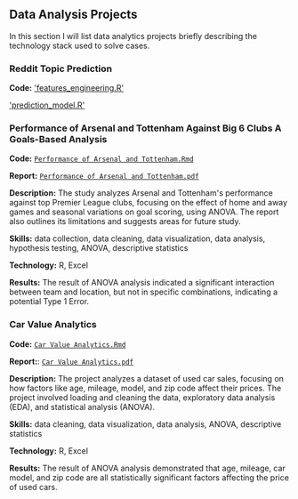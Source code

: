 ## Data Analysis Projects
In this section I will list data analytics projects briefly describing the technology stack used to solve cases.

### Reddit Topic Prediction
**Code:** ['features_engineering.R']('https://github.com/YounseoKim62/Data-Analysis-Projects/blob/6dbe17138fbba4fc10c0d29b31cf59b73d0b635d/Reddit%20Topic%20Prediction/src/features/features_engineering.R')

['prediction_model.R']('https://github.com/YounseoKim62/Data-Analysis-Projects/blob/6dbe17138fbba4fc10c0d29b31cf59b73d0b635d/Reddit%20Topic%20Prediction/src/model/prediction%20model.R')











### Performance of Arsenal and Tottenham Against Big 6 Clubs A Goals-Based Analysis
**Code:** [`Performance of Arsenal and Tottenham.Rmd`](https://github.com/YounseoKim62/Data-Analysis-Projects/tree/e847a085e80d1b60205c557ff7f3f9830407e7ad/Performance%20of%20Arsenal%20and%20Tottenham%20Against%20Big%206%20Clubs%20A%20Goals-Based%20Analysis)

**Report:** [`Performance of Arsenal and Tottenham.pdf`](https://github.com/YounseoKim62/Data-Analysis-Projects/blob/58da1a13c9838c69afa22f9e31976a634c12ce6b/Performance%20of%20Arsenal%20and%20Tottenham%20Against%20Big%206%20Clubs%20A%20Goals-Based%20Analysis/Performance%20of%20Arsenal%20and%20Tottenham.pdf)

**Description:** The study analyzes Arsenal and Tottenham's performance against top Premier League clubs, focusing on the effect of home and away games and seasonal variations on goal scoring, using ANOVA. The report also outlines its limitations and suggests areas for future study.

**Skills:** data collection, data cleaning, data visualization, data analysis, hypothesis testing, ANOVA, descriptive statistics

**Technology:** R, Excel

**Results:** The result of ANOVA analysis indicated a significant interaction between team and location, but not in specific combinations, indicating a potential Type 1 Error.



### Car Value Analytics
**Code:** [`Car Value Analytics.Rmd`](https://github.com/YounseoKim62/Data-Analysis-Projects/blob/main/Car%20Value%20Analytics/Car%20Value%20Analytics.Rmd)

**Report:**: [`Car Value Analytics.pdf`](https://github.com/YounseoKim62/Data-Analysis-Projects/blob/58da1a13c9838c69afa22f9e31976a634c12ce6b/Car%20Value%20Analytics/Car%20Value%20Analytics.pdf)

**Description:** The project analyzes a dataset of used car sales, focusing on how factors like age, mileage, model, and zip code affect their prices. The project involved loading and cleaning the data, exploratory data analysis (EDA), and statistical analysis (ANOVA).

**Skills:** data cleaning, data visualization, data analysis, ANOVA, descriptive statistics

**Technology:** R, Excel

**Results:** The result of ANOVA analysis demonstrated that age, mileage, car model, and zip code are all statistically significant factors affecting the price of used cars.
